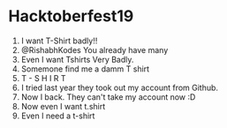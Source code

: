 # Hacktoberfest19
1. I want T-Shirt badly!!
2. @RishabhKodes You already have many
3. Even I want Tshirts Very Badly.
4. Somemone find me a damm T shirt
5. T - S H I R T
6. I tried last year they took out my account from Github.
7. Now I back. They can't take my account now :D
8. Now even I want t.shirt
9. Even I need a t-shirt

